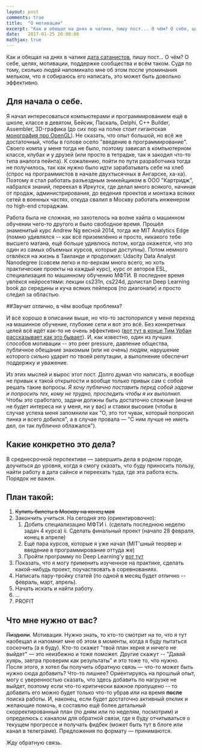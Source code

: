 ```yaml
---
layout: post
comments: true
title:  "О мотивации"
excerpt: "Как и обещал на днях в чатике, пишу пост... О чём? О себе, целях, мотивации, поддержке сообщества и всём таком. Судя по тому, сколько людей напоминало мне об этом, после упоминания мельком что я собираюсь его написать, это может быть довольно эффективно. "
date:   2017-01-25 20:00:00
mathjax: true
---
```


Как и обещал на днях в чатике [дата сатанистов](opendatascience.slack.com), пишу пост... О чём? О себе, целях, мотивации, поддержке сообщества и всём таком. Судя по тому, сколько людей напоминало мне об этом после упоминания мельком, что я собираюсь его написать, это может быть довольно эффективно. 

## Для начала о себе.
Я начал интересоваться компьютерами и программированием ещё в школе, классе в девятом, Бейсик, Паскаль, Delphi, C++ Builder, Assembler, 3D-графика (до сих пор на полке стоит гигантская [монография про OpenGL](https://rutracker.org/forum/viewtopic.php?t=31895)). Не сказать, что опыт большой, но всё же достаточный, чтобы в голове осело "введение в программирование". Своего компа у меня тогда не было, поэтому зависал в компьютерном классе, клубах и у друзей (или просто в тетрадке, так я закодил что-то типа аналога пейнта). 
К сожалению, пойти по пути разработчика тогда не получилось, так как нужно было идти зарабатывать себе на хлеб (спрос на программистов в начале двухтысячных в Ангарске, ха-ха). Поэтому я стал работать разъездным эникейщиком в ООО "Картридж", набрался знаний, переехал в Иркутск, где делал много всякого, начиная от продаж, администрирования, до ведения проектов и монтажа всяких сетей в военных частях, откуда свалил в Москву работать инженером по high-end стораджам. 

Работа была не сложная, но захотелось на волне хайпа о машинном обучении чего-то другого и было свободное время. Прошёл знаменитый курс Andrew Ng весной 2014, тогда же MIT Analytics Edge (помню удивлялся -- как всё приземлённо и просто, никакого тебе высшего матана, ещё больше удивлюсь потом, когда окажется, что это один из самых объемных курсов, которые доступны). Потом немного отвлёкся на жизнь в Таиланде и продолжил: Udacity Data Analyst Nanodegree (совсем легко и по-верхам много всего, но хоть практические проекты на каждый курс), курс от авторов ESL, специализация по машинному обучению МФТИ. В последнее время увлёкся нейросетями: лекции cs231n, cs224d, долистал Deep Learning book до середины и куча всяких пейперов (по диагонали) и просто следил за областью. 

##Звучит отлично, в чём вообще проблема?

И всё хорошо в описании выше, но что-то застопорился у меня переход на машинное обучение, глубокие сети и вот это всё. Без конкретных целей всё идёт как-то не очень эффективно ([вот тут в конце Тим Урбан рассказывает как это бывает](https://www.youtube.com/watch?v=arj7oStGLkU)). И, как известно, один из лучших способов мотивации -- это peer pressure, давление общества, публичное обещание знакомым (или не очень) людям, нарушение которого сильно ударит по твоей репутации, а выполнение обеспечит поддержку и уважение. 

Из этих мыслей и вырос этот пост. Долго думал что написать, я вообще не привык к такой открытости и вообще только привык сам с собой решать такие вопросы. _Я хочу публично поставить перед собой задачи и попросить тех, кому не трудно, проследить чтобы я их выполнил._ Чтобы это сработало, задачи должны быть достаточно сложные (иначе не будет интереса ни у меня, ни у вас) и ставки высокие (чтобы в случае успеха меня запомнили как "О, это тот чувак, который попросил пинка и всего добился", а в случае провала — "С ним лучше не иметь дел, он так публично облажался"). 

## Какие конкретно это дела? 

В среднесрочной перспективе — завершить дела в родном городе, доучиться до уровня, когда я смогу сказать, что буду приносить пользу, найти работу в дата сайнсе и переехать туда, где эта работа есть. Порядок не важен. 

## План такой:

1. ~~Купить билеты в Москву на конец мая~~
2. Закончить учиться. На сегодня это (ориентировочно):
    1. Добить специализацию МФТИ 
        i. (сделать последнюю неделю задач 4 курса)
        ii. Сделать финальный проект (начало 28 февраля, конец в апреле)
    2. Ещё пара курсов, которые я уже начал (MIT'шный теорвер и введение в программирование оттуда же)
    3. Пройти программу по Deep Learning'у [вот тут](http://yerevann.com/a-guide-to-deep-learning/)
3. Показать, что я могу применить изученное на практике, сделать какой-нибудь проект, поучаствовать в соревнованиях.
4. Написать пару-тройку статей (по одной в месяц будет отлично -- февраль, март, апрель).
5. Начать искать и найти работу.
6. ...
7. PROFIT

## Что мне нужно от вас?

 ~~Пиздюли~~. Мотивация. Нужно знать, то кто-то смотрит на то, что я тут наобещал и напомнит мне об этом в моменты, когда я буду пытаться соскочить (а я буду). Кто-то скажет "твой план херня и ничего не выйдет" — это неизбежно и тоже поможет. Другие скажут -- "Давай хуярь, завтра проверим как результаты" и это тоже то, что нужно.
После этого, я хотел бы получить обратную связь — что-то может быть нужно сюда добавить? Что-то лишнее? Ориентируясь на прошлый опыт, могу с уверенностью сказать, что здесь добавить по нагрузке не выйдет, поэтому если что-то критически важное пропущено -- то добавить его можно будет только что-то убрав или на время __после__ поиска работы. 
И, наконец, если будет достаточно активный отклик и желающие помочь, я составлю ещё более детальный скорректированный план (по дням или по неделям, посмотрим) и определюсь с каналом для обратной связи, где я буду отчитываться о текущем прогрессе и получать фидбек (может быть тут в блоге или канал в телеграме). Предложения по формату — принимаются. 

Жду обратную связь. 
